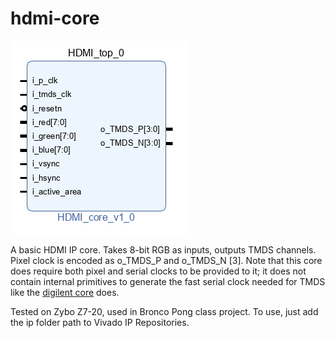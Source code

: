 # hdmi-core
![HDMI IP](docs/top.png)

A basic HDMI IP core. Takes 8-bit RGB as inputs, outputs TMDS channels. Pixel clock is encoded as o_TMDS_P and o_TMDS_N [3]. Note that this core does require both pixel and serial clocks to be provided to it; it does not contain internal primitives to generate the fast serial clock needed for TMDS like the [digilent core](https://github.com/Digilent/vivado-library/tree/master/ip/rgb2dvi) does.

Tested on Zybo Z7-20, used in Bronco Pong class project. To use, just add the ip folder path to Vivado IP Repositories.

